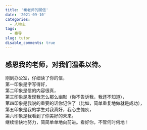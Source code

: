 ```yaml
---
title: '秦老师的回信'
date: '2021-09-10'
categories:
  - 人物志
tags:
  - 秦导
slug: tutor
disable_comments: true
---
```


## 感恩我的老师，对我们温柔以待。
刚到办公室，仔细读了你的信，  
第一印象是字写得好，   
第二印象是信的内容很真，  
第三印象是发现我怎么那么幽默（你不告诉我，我还不知道），  
第四印象是我说的重要的话你记住了（比如，简单重复地做就是成功），  
第五印象是我的学生对我真好，我心生愧疚，  
第六印象是我看到了你美好的未来。  
继续愉快地努力，简简单单地向前进。看好你，不管何时何地！  